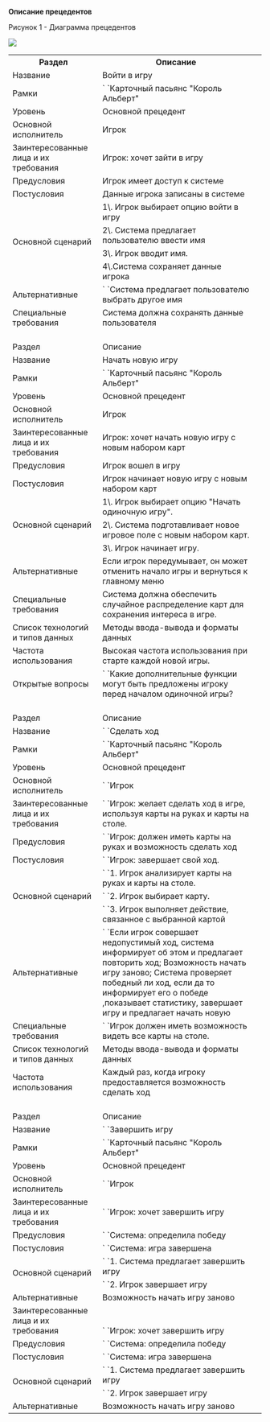 **Описание прецедентов**

Рисунок 1 - Диаграмма прецедентов

![](images/diagramm.png)


<table><tr><th>Раздел</th><th>Описание</th></tr>
<tr><td>Название</td><td>Войти в игру</td></tr>
<tr><td>Рамки</td><td>`  `Карточный пасьянс "Король Альберт"</td></tr>
<tr><td>Уровень</td><td>Основной прецедент</td></tr>
<tr><td>Основной исполнитель</td><td>Игрок</td></tr>
<tr><td>Заинтересованные лица и их требования</td><td>Игрок: хочет зайти в игру</td></tr>
<tr><td>Предусловия</td><td>Игрок имеет доступ к системе</td></tr>
<tr><td>Постусловия</td><td>Данные игрока записаны в системе</td></tr>
<tr><td rowspan="4">Основной сценарий</td><td>1\. Игрок выбирает опцию войти в игру</td></tr>
<tr><td>2\. Система предлагает пользователю ввести   имя</td></tr>
<tr><td>3\. Игрок вводит имя.</td></tr>
<tr><td>4\.Система сохраняет данные игрока</td></tr>
<tr><td>Альтернативные</td><td>` `Система предлагает пользователю выбрать другое имя</td></tr>
<tr><td>Специальные требования</td><td>Система должна сохранять данные пользователя</td></tr>
<tr><td><p></p><p></p><p></p></td><td></td></tr>
<tr><td>Раздел</td><td>Описание</td></tr>
<tr><td>Название</td><td>Начать новую игру</td></tr>
<tr><td>Рамки</td><td>` `Карточный пасьянс "Король Альберт"</td></tr>
<tr><td>Уровень</td><td>Основной прецедент</td></tr>
<tr><td>Основной исполнитель</td><td>Игрок</td></tr>
<tr><td>Заинтересованные лица и их требования</td><td>Игрок: хочет начать новую игру с новым набором карт</td></tr>
<tr><td>Предусловия</td><td>Игрок вошел в игру</td></tr>
<tr><td>Постусловия</td><td>Игрок начинает новую игру с новым набором карт</td></tr>
<tr><td rowspan="3">Основной сценарий</td><td>1\. Игрок выбирает опцию "Начать одиночную игру".</td></tr>
<tr><td>2\. Система подготавливает новое игровое поле с новым набором карт.</td></tr>
<tr><td>3\. Игрок начинает игру.</td></tr>
<tr><td>Альтернативные</td><td>Если игрок передумывает, он может отменить начало игры и вернуться к главному меню</td></tr>
<tr><td>Специальные требования</td><td>Система должна обеспечить случайное распределение карт для сохранения интереса в игре.</td></tr>
<tr><td>Список технологий и типов данных</td><td>Методы ввода-вывода и форматы данных</td></tr>
<tr><td>Частота использования</td><td>Высокая частота использования при старте каждой новой игры.</td></tr>
<tr><td rowspan="2">Открытые вопросы</td><td rowspan="2">` `Какие дополнительные функции могут быть предложены игроку перед началом одиночной игры?</td></tr>
<tr><td valign="bottom"></td></tr>
<tr><td><p></p><p></p><p></p><p></p><p></p></td><td></td><td></td></tr>
<tr><td>Раздел</td><td>Описание</td><td></td></tr>
<tr><td>Название</td><td>` `Сделать ход</td><td></td></tr>
<tr><td>Рамки</td><td>` `Карточный пасьянс "Король Альберт"</td><td></td></tr>
<tr><td>Уровень</td><td>Основной прецедент</td><td></td></tr>
<tr><td>Основной исполнитель</td><td>` `Игрок</td><td></td></tr>
<tr><td>Заинтересованные лица и их требования</td><td>` `Игрок: желает сделать ход в игре, используя карты на руках и карты на столе.</td><td></td></tr>
<tr><td>Предусловия</td><td>` `Игрок: должен иметь карты на руках и возможность сделать ход</td><td></td></tr>
<tr><td>Постусловия</td><td>` `Игрок: завершает свой ход.</td><td></td></tr>
<tr><td rowspan="3">Основной сценарий</td><td>` `1. Игрок анализирует карты на руках и карты на столе.</td><td></td></tr>
<tr><td>` `2. Игрок выбирает карту.</td><td></td></tr>
<tr><td>` `3. Игрок выполняет действие, связанное с выбранной картой </td><td></td></tr>
<tr><td>Альтернативные</td><td>` `Если игрок совершает недопустимый ход, система информирует об этом и предлагает повторить ход; Возможность начать игру заново; Система проверяет победный ли ход, если да то информирует его о победе ,показывает статистику, завершает игру и предлагает начать новую</td><td></td></tr>
<tr><td>Специальные требования</td><td>` `Игрок должен иметь возможность видеть все карты на столе.</td><td></td></tr>
<tr><td>Список технологий и типов данных</td><td>Методы ввода-вывода и форматы данных</td><td></td></tr>
<tr><td>Частота использования</td><td>Каждый раз, когда игроку предоставляется возможность сделать ход</td><td></td></tr>
<tr><td></td><td><p></p><p></p><p></p><p></p><p></p><p></p><p></p><p></p><p></p><p></p><p></p><p></p><p></p><p></p></td><td></td></tr>
<tr><td>Раздел</td><td>Описание</td><td></td></tr>
<tr><td>Название</td><td>` `Завершить игру</td><td></td></tr>
<tr><td>Рамки</td><td>` `Карточный пасьянс "Король Альберт"</td><td></td></tr>
<tr><td>Уровень</td><td>Основной прецедент</td><td></td></tr>
<tr><td>Основной исполнитель</td><td>` `Игрок</td><td></td></tr>
<tr><td>Заинтересованные лица и их требования</td><td>` `Игрок: хочет завершить игру</td><td></td></tr>
<tr><td>Предусловия</td><td>` `Система: определила победу</td><td></td></tr>
<tr><td>Постусловия</td><td>` `Система: игра завершена</td><td></td></tr>
<tr><td rowspan="2">Основной сценарий</td><td>` `1. Система предлагает завершить игру</td><td></td></tr>
<tr><td>` `2. Игрок завершает игру</td><td></td></tr>
<tr><td>Альтернативные</td><td>Возможность начать игру заново</td><td></td></tr>
<tr><td>Заинтересованные лица и их требования</td><td valign="bottom">` `Игрок: хочет завершить игру</td><td></td></tr>
<tr><td>Предусловия</td><td valign="bottom">` `Система: определила победу</td><td></td></tr>
<tr><td>Постусловия</td><td valign="bottom">` `Система: игра завершена</td><td></td></tr>
<tr><td rowspan="2">Основной сценарий</td><td valign="bottom">` `1. Система предлагает завершить игру</td><td></td></tr>
<tr><td valign="bottom">` `2. Игрок завершает игру</td><td></td></tr>
<tr><td>Альтернативные</td><td>Возможность начать игру заново</td><td></td></tr>
</table>

